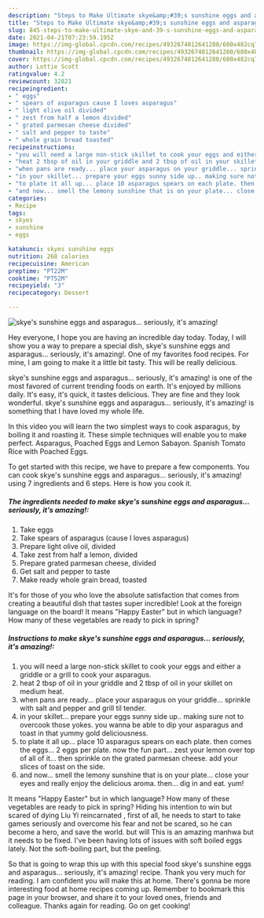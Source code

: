 ```yaml
---
description: "Steps to Make Ultimate skye&amp;#39;s sunshine eggs and asparagus... seriously, it&amp;#39;s  amazing!"
title: "Steps to Make Ultimate skye&amp;#39;s sunshine eggs and asparagus... seriously, it&amp;#39;s  amazing!"
slug: 845-steps-to-make-ultimate-skye-and-39-s-sunshine-eggs-and-asparagus-seriously-it-and-39-s-amazing
date: 2021-04-21T07:23:59.195Z
image: https://img-global.cpcdn.com/recipes/4932674812641280/680x482cq70/skyes-sunshine-eggs-and-asparagus-seriously-its-amazing-recipe-main-photo.jpg
thumbnail: https://img-global.cpcdn.com/recipes/4932674812641280/680x482cq70/skyes-sunshine-eggs-and-asparagus-seriously-its-amazing-recipe-main-photo.jpg
cover: https://img-global.cpcdn.com/recipes/4932674812641280/680x482cq70/skyes-sunshine-eggs-and-asparagus-seriously-its-amazing-recipe-main-photo.jpg
author: Lottie Scott
ratingvalue: 4.2
reviewcount: 32821
recipeingredient:
- " eggs"
- " spears of asparagus cause I loves asparagus"
- " light olive oil divided"
- " zest from half a lemon divided"
- " grated parmesan cheese divided"
- " salt and pepper to taste"
- " whole grain bread toasted"
recipeinstructions:
- "you will need a large non-stick skillet to cook your eggs and either a griddle or a grill to cook your asparagus."
- "heat 2 tbsp of oil in your griddle and 2 tbsp of oil in your skillet on medium heat."
- "when pans are ready... place your asparagus on your griddle... sprinkle with salt and pepper and grill til tender."
- "in your skillet... prepare your eggs sunny side up.. making sure not to overcook those yokes. you wanna be able to dip your asparagus and toast in that yummy gold deliciousness."
- "to plate it all up... place 10 asparagus spears on each plate. then comes the eggs... 2 eggs per plate. now the fun part... zest your lemon over top of all of it... then sprinkle on the grated parmesan cheese. add your slices of toast on the side."
- "and now... smell the lemony sunshine that is on your plate... close your eyes and really enjoy the delicious aroma. then... dig in and eat. yum!"
categories:
- Recipe
tags:
- skyes
- sunshine
- eggs

katakunci: skyes sunshine eggs 
nutrition: 268 calories
recipecuisine: American
preptime: "PT22M"
cooktime: "PT52M"
recipeyield: "3"
recipecategory: Dessert

---
```



![skye&#39;s sunshine eggs and asparagus... seriously, it&#39;s  amazing!](https://img-global.cpcdn.com/recipes/4932674812641280/680x482cq70/skyes-sunshine-eggs-and-asparagus-seriously-its-amazing-recipe-main-photo.jpg)

Hey everyone, I hope you are having an incredible day today. Today, I will show you a way to prepare a special dish, skye&#39;s sunshine eggs and asparagus... seriously, it&#39;s  amazing!. One of my favorites food recipes. For mine, I am going to make it a little bit tasty. This will be really delicious.

skye&#39;s sunshine eggs and asparagus... seriously, it&#39;s  amazing! is one of the most favored of current trending foods on earth. It's enjoyed by millions daily. It's easy, it's quick, it tastes delicious. They are fine and they look wonderful. skye&#39;s sunshine eggs and asparagus... seriously, it&#39;s  amazing! is something that I have loved my whole life.

In this video you will learn the two simplest ways to cook asparagus, by boiling it and roasting it. These simple techniques will enable you to make perfect. Asparagus, Poached Eggs and Lemon Sabayon. Spanish Tomato Rice with Poached Eggs.


To get started with this recipe, we have to prepare a few components. You can cook skye&#39;s sunshine eggs and asparagus... seriously, it&#39;s  amazing! using 7 ingredients and 6 steps. Here is how you cook it.

<!--inarticleads1-->

##### The ingredients needed to make skye&#39;s sunshine eggs and asparagus... seriously, it&#39;s  amazing!:

1. Take  eggs
1. Take  spears of asparagus (cause I loves asparagus)
1. Prepare  light olive oil, divided
1. Take  zest from half a lemon, divided
1. Prepare  grated parmesan cheese, divided
1. Get  salt and pepper to taste
1. Make ready  whole grain bread, toasted


It&#39;s for those of you who love the absolute satisfaction that comes from creating a beautiful dish that tastes super incredible! Look at the foreign language on the board! It means &#34;Happy Easter&#34; but in which language? How many of these vegetables are ready to pick in spring? 

<!--inarticleads2-->

##### Instructions to make skye&#39;s sunshine eggs and asparagus... seriously, it&#39;s  amazing!:

1. you will need a large non-stick skillet to cook your eggs and either a griddle or a grill to cook your asparagus.
1. heat 2 tbsp of oil in your griddle and 2 tbsp of oil in your skillet on medium heat.
1. when pans are ready... place your asparagus on your griddle... sprinkle with salt and pepper and grill til tender.
1. in your skillet... prepare your eggs sunny side up.. making sure not to overcook those yokes. you wanna be able to dip your asparagus and toast in that yummy gold deliciousness.
1. to plate it all up... place 10 asparagus spears on each plate. then comes the eggs... 2 eggs per plate. now the fun part... zest your lemon over top of all of it... then sprinkle on the grated parmesan cheese. add your slices of toast on the side.
1. and now... smell the lemony sunshine that is on your plate... close your eyes and really enjoy the delicious aroma. then... dig in and eat. yum!


It means &#34;Happy Easter&#34; but in which language? How many of these vegetables are ready to pick in spring? Hiding his intention to win but scared of dying Liu Yi reincarnated , first of all, he needs to start to take games seriously and overcome his fear and not be scared, so he can become a hero, and save the world. but will This is an amazing manhwa but it needs to be fixed. I&#39;ve been having lots of issues with soft boiled eggs lately. Not the soft-boiling part, but the peeling. 

So that is going to wrap this up with this special food skye&#39;s sunshine eggs and asparagus... seriously, it&#39;s  amazing! recipe. Thank you very much for reading. I am confident you will make this at home. There's gonna be more interesting food at home recipes coming up. Remember to bookmark this page in your browser, and share it to your loved ones, friends and colleague. Thanks again for reading. Go on get cooking!
